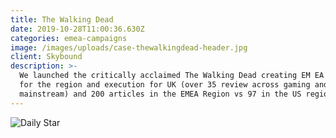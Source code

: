 ```yaml
---
title: The Walking Dead
date: 2019-10-28T11:00:36.630Z
categories: emea-campaigns
image: /images/uploads/case-thewalkingdead-header.jpg
client: Skybound
description: >-
  We launched the critically acclaimed The Walking Dead creating EM EA strategy
  for the region and execution for UK (over 35 review across gaming and
  mainstream) and 200 articles in the EMEA Region vs 97 in the US region.
---
```

![Daily Star](/images/uploads/case-thewalkingdead-img.jpg "Daily Star")

